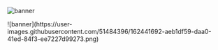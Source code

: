 ![banner](https://user-images.githubusercontent.com/51484396/162441692-aeb1df59-daa0-41ed-84f3-ee7227d99273.png)
<p align=”center”>
![banner](https://user-images.githubusercontent.com/51484396/162441692-aeb1df59-daa0-41ed-84f3-ee7227d99273.png)
</p>
<!--
**RostykCha/RostykCha** is a ✨ _special_ ✨ repository because its `README.md` (this file) appears on your GitHub profile.
<img width=”200" height=”200" src=”https://user-images.githubusercontent.com/51484396/162441692-aeb1df59-daa0-41ed-84f3-ee7227d99273.png" alt=”my banner”>
Here are some ideas to get you started:

- 🔭 I’m currently working on ...
- 🌱 I’m currently learning ...
- 👯 I’m looking to collaborate on ...
- 🤔 I’m looking for help with ...
- 💬 Ask me about ...
- 📫 How to reach me: ...
- 😄 Pronouns: ...
- ⚡ Fun fact: ...
-->
<p align=”center”>

</p>
